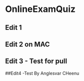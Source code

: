 # OnlineExamQuiz

## Edit 1

## Edit 2 on MAC

## Edit 3 - Test for pull

##Edit4 -Test By Anglesvar CHeenu
